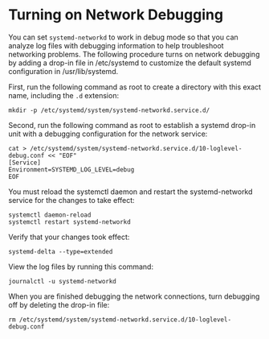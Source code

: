 # Turning on Network Debugging

You can set `systemd-networkd` to work in debug mode so that you can analyze log files with debugging information to help troubleshoot networking problems. The following procedure turns on network debugging by adding a drop-in file in /etc/systemd to customize the default systemd configuration in /usr/lib/systemd. 

First, run the following command as root to create a directory with this exact name, including the `.d` extension:

	mkdir -p /etc/systemd/system/systemd-networkd.service.d/

Second, run the following command as root to establish a systemd drop-in unit with a debugging configuration for the network service:

	cat > /etc/systemd/system/systemd-networkd.service.d/10-loglevel-debug.conf << "EOF"
	[Service]
	Environment=SYSTEMD_LOG_LEVEL=debug
	EOF
 
You must reload the systemctl daemon and restart the systemd-networkd service for the changes to take effect: 

	systemctl daemon-reload
	systemctl restart systemd-networkd

Verify that your changes took effect:

	systemd-delta --type=extended

View the log files by running this command: 

	journalctl -u systemd-networkd

When you are finished debugging the network connections, turn debugging off by deleting the drop-in file: 

	rm /etc/systemd/system/systemd-networkd.service.d/10-loglevel-debug.conf